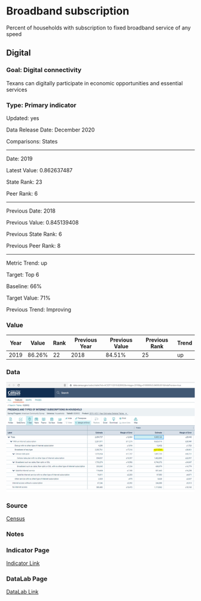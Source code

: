 # Broadband subscription

Percent of households with subscription to fixed broadband service of any speed

## Digital

### Goal: Digital connectivity

Texans can digitally participate in economic opportunities and essential services

### Type: Primary indicator

Updated: yes

Data Release Date: December 2020

Comparisons: States


----

Date: 2019

Latest Value: 0.862637487

State Rank: 23

Peer Rank: 6


----

Previous Date:  2018

Previous Value: 0.845139408

Previous State Rank:   6

Previous Peer Rank: 8


----
Metric Trend: up

Target: Top 6

Baseline: 66%

Target Value: 71%

Previous Trend: Improving



### Value

| Year      |  Value      | Rank        | Previous Year | Previous Value | Previous Rank | Trend | 
| ----------- | ----------- | ----------- | ----------- | ----------- | ----------- | -----------|
|   2019       | 86.26%     |     22      |      2018   |   84.51%    |      25     |    up      | 

### Data

![data](./images/broad.PNG)

### Source

[Census](https://data.census.gov/cedsci/table?tid=ACSDT1Y2019.B28002&vintage=2018&g=0100000US.04000.001&hidePreview=true)

### Notes


### Indicator Page

[Indicator Link](https://indicators.texas2036.org/indicator/69)


### DataLab Page

[DataLab Link](https://datalab.texas2036.org/cecenfe/american-community-survey-5-year-estimates-social-characteristics?accesskey=ciaqduf)

